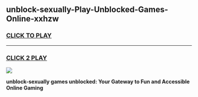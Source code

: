
## unblock-sexually-Play-Unblocked-Games-Online-xxhzw
<h3>
<a href="https://premium76.site?title=unblock-sexually&ref=25A">CLICK TO PLAY</a></h3>
<hr>

<h3>
<a href="https://premium76.site?title=unblock-sexually&ref=25A">CLICK 2 PLAY</a>
  
</h3>

<a href="https://premium76.site?title=unblock-sexually&ref=25A"><img src="https://clearcache.store/games.png"></a>


**unblock-sexually games unblocked: Your Gateway to Fun and Accessible Online Gaming**
